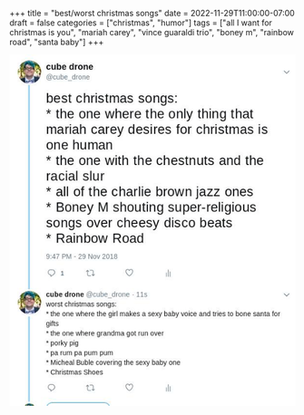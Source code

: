 +++
title = "best/worst christmas songs"
date = 2022-11-29T11:00:00-07:00
draft = false
categories = ["christmas", "humor"]
tags = ["all I want for christmas is you", "mariah carey", "vince guaraldi trio", "boney m", "rainbow road", "santa baby"]
+++

![](./songs.png)